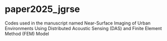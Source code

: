 # paper2025_jgrse
Codes used in the manuscript named Near-Surface Imaging of Urban Environments Using Distributed Acoustic Sensing (DAS) and Finite Element Method (FEM) Model

